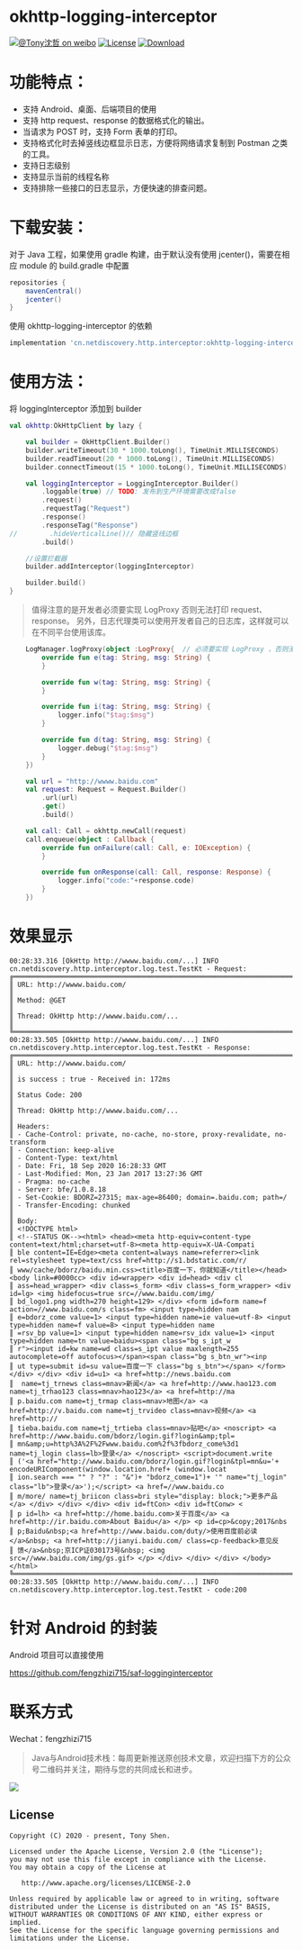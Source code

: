 # okhttp-logging-interceptor

[![@Tony沈哲 on weibo](https://img.shields.io/badge/weibo-%40Tony%E6%B2%88%E5%93%B2-blue.svg)](http://www.weibo.com/fengzhizi715)
[![License](https://img.shields.io/badge/license-Apache%202-lightgrey.svg)](https://www.apache.org/licenses/LICENSE-2.0.html)
[ ![Download](https://api.bintray.com/packages/fengzhizi715/maven/okhttp-logging-interceptor/images/download.svg) ](https://bintray.com/fengzhizi715/maven/okhttp-logging-interceptor/_latestVersion)

# 功能特点：

* 支持 Android、桌面、后端项目的使用
* 支持 http request、response 的数据格式化的输出。
* 当请求为 POST 时，支持 Form 表单的打印。
* 支持格式化时去掉竖线边框显示日志，方便将网络请求复制到 Postman 之类的工具。
* 支持日志级别
* 支持显示当前的线程名称
* 支持排除一些接口的日志显示，方便快速的排查问题。

# 下载安装：

对于 Java 工程，如果使用 gradle 构建，由于默认没有使用 jcenter()，需要在相应 module 的 build.gradle 中配置

```groovy
repositories {
    mavenCentral()
    jcenter()
}
```

使用 okhttp-logging-interceptor 的依赖

```groovy
implementation 'cn.netdiscovery.http.interceptor:okhttp-logging-interceptor:1.0.2'
```

# 使用方法：

将 loggingInterceptor 添加到 builder

```kotlin
val okhttp:OkHttpClient by lazy {

    val builder = OkHttpClient.Builder()
    builder.writeTimeout(30 * 1000.toLong(), TimeUnit.MILLISECONDS)
    builder.readTimeout(20 * 1000.toLong(), TimeUnit.MILLISECONDS)
    builder.connectTimeout(15 * 1000.toLong(), TimeUnit.MILLISECONDS)

    val loggingInterceptor = LoggingInterceptor.Builder()
        .loggable(true) // TODO: 发布到生产环境需要改成false
        .request()
        .requestTag("Request")
        .response()
        .responseTag("Response")
//        .hideVerticalLine()// 隐藏竖线边框
        .build()

    //设置拦截器
    builder.addInterceptor(loggingInterceptor)

    builder.build()
}
```

> 值得注意的是开发者必须要实现 LogProxy 否则无法打印 request、response。
另外，日志代理类可以使用开发者自己的日志库，这样就可以在不同平台使用该库。

```kotlin
    LogManager.logProxy(object :LogProxy{  // 必须要实现 LogProxy ，否则无法打印网络请求的 request 、response
        override fun e(tag: String, msg: String) {
        }

        override fun w(tag: String, msg: String) {
        }

        override fun i(tag: String, msg: String) {
            logger.info("$tag:$msg")
        }

        override fun d(tag: String, msg: String) {
            logger.debug("$tag:$msg")
        }
    })

    val url = "http://wwww.baidu.com"
    val request: Request = Request.Builder()
        .url(url)
        .get()
        .build()

    val call: Call = okhttp.newCall(request)
    call.enqueue(object : Callback {
        override fun onFailure(call: Call, e: IOException) {
        }

        override fun onResponse(call: Call, response: Response) {
            logger.info("code:"+response.code)
        }
    })
```

# 效果显示

```
00:28:33.316 [OkHttp http://wwww.baidu.com/...] INFO cn.netdiscovery.http.interceptor.log.test.TestKt - Request:  
╔══════════════════════════════════════════════════════════════════════════════════════════════════
║ URL: http://wwww.baidu.com/
║ 
║ Method: @GET
║ 
║ Thread: OkHttp http://wwww.baidu.com/...
║ 
╚══════════════════════════════════════════════════════════════════════════════════════════════════
00:28:33.505 [OkHttp http://wwww.baidu.com/...] INFO cn.netdiscovery.http.interceptor.log.test.TestKt - Response:  
╔══════════════════════════════════════════════════════════════════════════════════════════════════
║ URL: http://wwww.baidu.com/
║ 
║ is success : true - Received in: 172ms
║ 
║ Status Code: 200
║ 
║ Thread: OkHttp http://wwww.baidu.com/...
║ 
║ Headers:
║ - Cache-Control: private, no-cache, no-store, proxy-revalidate, no-transform
║ - Connection: keep-alive
║ - Content-Type: text/html
║ - Date: Fri, 18 Sep 2020 16:28:33 GMT
║ - Last-Modified: Mon, 23 Jan 2017 13:27:36 GMT
║ - Pragma: no-cache
║ - Server: bfe/1.0.8.18
║ - Set-Cookie: BDORZ=27315; max-age=86400; domain=.baidu.com; path=/
║ - Transfer-Encoding: chunked
║ 
║ Body:
║ <!DOCTYPE html>
║ <!--STATUS OK--><html> <head><meta http-equiv=content-type content=text/html;charset=utf-8><meta http-equiv=X-UA-Compati
║ ble content=IE=Edge><meta content=always name=referrer><link rel=stylesheet type=text/css href=http://s1.bdstatic.com/r/
║ www/cache/bdorz/baidu.min.css><title>百度一下，你就知道</title></head> <body link=#0000cc> <div id=wrapper> <div id=head> <div cl
║ ass=head_wrapper> <div class=s_form> <div class=s_form_wrapper> <div id=lg> <img hidefocus=true src=//www.baidu.com/img/
║ bd_logo1.png width=270 height=129> </div> <form id=form name=f action=//www.baidu.com/s class=fm> <input type=hidden nam
║ e=bdorz_come value=1> <input type=hidden name=ie value=utf-8> <input type=hidden name=f value=8> <input type=hidden name
║ =rsv_bp value=1> <input type=hidden name=rsv_idx value=1> <input type=hidden name=tn value=baidu><span class="bg s_ipt_w
║ r"><input id=kw name=wd class=s_ipt value maxlength=255 autocomplete=off autofocus></span><span class="bg s_btn_wr"><inp
║ ut type=submit id=su value=百度一下 class="bg s_btn"></span> </form> </div> </div> <div id=u1> <a href=http://news.baidu.com
║  name=tj_trnews class=mnav>新闻</a> <a href=http://www.hao123.com name=tj_trhao123 class=mnav>hao123</a> <a href=http://ma
║ p.baidu.com name=tj_trmap class=mnav>地图</a> <a href=http://v.baidu.com name=tj_trvideo class=mnav>视频</a> <a href=http://
║ tieba.baidu.com name=tj_trtieba class=mnav>贴吧</a> <noscript> <a href=http://www.baidu.com/bdorz/login.gif?login&amp;tpl=
║ mn&amp;u=http%3A%2F%2Fwww.baidu.com%2f%3fbdorz_come%3d1 name=tj_login class=lb>登录</a> </noscript> <script>document.write
║ ('<a href="http://www.baidu.com/bdorz/login.gif?login&tpl=mn&u='+ encodeURIComponent(window.location.href+ (window.locat
║ ion.search === "" ? "?" : "&")+ "bdorz_come=1")+ '" name="tj_login" class="lb">登录</a>');</script> <a href=//www.baidu.co
║ m/more/ name=tj_briicon class=bri style="display: block;">更多产品</a> </div> </div> </div> <div id=ftCon> <div id=ftConw> <
║ p id=lh> <a href=http://home.baidu.com>关于百度</a> <a href=http://ir.baidu.com>About Baidu</a> </p> <p id=cp>&copy;2017&nbs
║ p;Baidu&nbsp;<a href=http://www.baidu.com/duty/>使用百度前必读</a>&nbsp; <a href=http://jianyi.baidu.com/ class=cp-feedback>意见反
║ 馈</a>&nbsp;京ICP证030173号&nbsp; <img src=//www.baidu.com/img/gs.gif> </p> </div> </div> </div> </body> </html>
╚══════════════════════════════════════════════════════════════════════════════════════════════════
00:28:33.505 [OkHttp http://wwww.baidu.com/...] INFO cn.netdiscovery.http.interceptor.log.test.TestKt - code:200
```

# 针对 Android 的封装

Android 项目可以直接使用

https://github.com/fengzhizi715/saf-logginginterceptor

联系方式
===

Wechat：fengzhizi715

> Java与Android技术栈：每周更新推送原创技术文章，欢迎扫描下方的公众号二维码并关注，期待与您的共同成长和进步。

![](https://github.com/fengzhizi715/NetDiscovery/blob/master/images/gzh.jpeg)

License
-------

    Copyright (C) 2020 - present, Tony Shen.

    Licensed under the Apache License, Version 2.0 (the "License");
    you may not use this file except in compliance with the License.
    You may obtain a copy of the License at

       http://www.apache.org/licenses/LICENSE-2.0

    Unless required by applicable law or agreed to in writing, software
    distributed under the License is distributed on an "AS IS" BASIS,
    WITHOUT WARRANTIES OR CONDITIONS OF ANY KIND, either express or implied.
    See the License for the specific language governing permissions and
    limitations under the License.